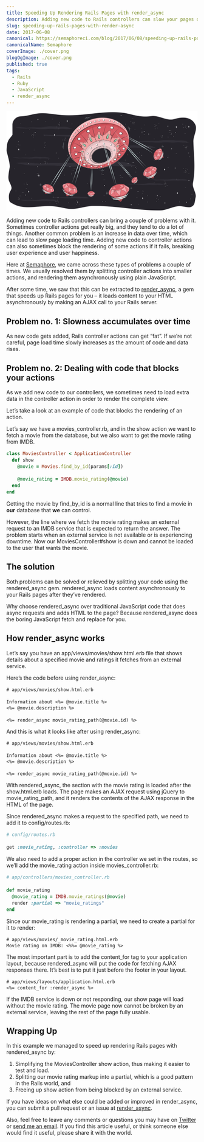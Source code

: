 ```yaml
---
title: Speeding Up Rendering Rails Pages with render_async
description: Adding new code to Rails controllers can slow your pages down. Here's how to make rendering your Rails pages faster.
slug: speeding-up-rails-pages-with-render-async
date: 2017-06-08
canonical: https://semaphoreci.com/blog/2017/06/08/speeding-up-rails-pages-with-render-async.html
canonicalName: Semaphore
coverImage: ./cover.png
blogOgImage: ./cover.png
published: true
tags:
  - Rails
  - Ruby
  - JavaScript
  - render_async
---
```


![Speeding Up Rendering Rails Pages with render_async](./cover.png)

Adding new code to Rails controllers can bring a couple of problems with it. Sometimes controller actions get really big, and they tend to do a lot of things. Another common problem is an increase in data over time, which can lead to slow page loading time. Adding new code to controller actions can also sometimes block the rendering of some actions if it fails, breaking user experience and user happiness.

Here at [Semaphore](https://semaphoreci.com/), we came across these types of problems a couple of times. We usually resolved them by splitting controller actions into smaller actions, and rendering them asynchronously using plain JavaScript.

After some time, we saw that this can be extracted to [render_async](https://rubygems.org/gems/render_async), a gem that speeds up Rails pages for you – it loads content to your HTML asynchronously by making an AJAX call to your Rails server.

## Problem no. 1: Slowness accumulates over time

As new code gets added, Rails controller actions can get “fat”. If we’re not careful, page load time slowly increases as the amount of code and data rises.

## Problem no. 2: Dealing with code that blocks your actions

As we add new code to our controllers, we sometimes need to load extra data in the controller action in order to render the complete view.

Let’s take a look at an example of code that blocks the rendering of an action.

Let’s say we have a movies_controller.rb, and in the show action we want to fetch a movie from the database, but we also want to get the movie rating from IMDB.

```ruby
class MoviesController < ApplicationController
  def show
    @movie = Movies.find_by_id(params[:id])

    @movie_rating = IMDB.movie_rating(@movie)
  end
end
```

Getting the movie by find_by_id is a normal line that tries to find a movie in **our** database that **we** can control.

However, the line where we fetch the movie rating makes an external request to an IMDB service that is expected to return the answer. The problem starts when an external service is not available or is experiencing downtime. Now our MoviesController#show is down and cannot be loaded to the user that wants the movie.

## The solution

Both problems can be solved or relieved by splitting your code using the rendered_async gem. rendered_async loads content asynchronously to your Rails pages after they’ve rendered.

Why choose rendered_async over traditional JavaScript code that does async requests and adds HTML to the page? Because rendered_async does the boring JavaScript fetch and replace for you.

## How render_async works

Let’s say you have an app/views/movies/show.html.erb file that shows details about a specified movie and ratings it fetches from an external service.

Here’s the code before using render_async:

```erb
# app/views/movies/show.html.erb

Information about <%= @movie.title %>
<%= @movie.description %>

<%= render_async movie_rating_path(@movie.id) %>
```

And this is what it looks like after using render_async:

```erb
# app/views/movies/show.html.erb

Information about <%= @movie.title %>
<%= @movie.description %>

<%= render_async movie_rating_path(@movie.id) %>
```

With rendered_async, the section with the movie rating is loaded after the show.html.erb loads. The page makes an AJAX request using jQuery to movie_rating_path, and it renders the contents of the AJAX response in the HTML of the page.

Since rendered_async makes a request to the specified path, we need to add it to config/routes.rb:

```ruby
# config/routes.rb

get :movie_rating, :controller => :movies
```

We also need to add a proper action in the controller we set in the routes, so we’ll add the movie_rating action inside movies_controller.rb:

```ruby
# app/controllers/movies_controller.rb

def movie_rating
  @movie_rating = IMDB.movie_ratings(@movie)
  render :partial => "movie_ratings"
end
```

Since our movie_rating is rendering a partial, we need to create a partial for it to render:

```erb
# app/views/movies/_movie_rating.html.erb
Movie rating on IMDB: <%%= @movie_rating %>
```

The most important part is to add the content_for tag to your application layout, because rendered_async will put the code for fetching AJAX responses there. It’s best is to put it just before the footer in your layout.

```erb
# app/views/layouts/application.html.erb
<%= content_for :render_async %>
```

If the IMDB service is down or not responding, our show page will load without the movie rating. The movie page now cannot be broken by an external service, leaving the rest of the page fully usable.

## Wrapping Up

In this example we managed to speed up rendering Rails pages with rendered_async by:

1.  Simplifying the MoviesController show action, thus making it easier to test and load.
2.  Splitting our movie rating markup into a partial, which is a good pattern in the Rails world, and
3.  Freeing up show action from being blocked by an external service.

If you have ideas on what else could be added or improved in render_async, you can submit a pull request or an issue at [render_async](https://github.com/renderedtext/render_async).

Also, feel free to leave any comments or questions you may have on
[Twitter](https://twitter.com/nikolalsvk/status/872823260668469248) or
[send me an email](mailto:nikola@pragmaticpineapple.com). If you find this article
useful, or think someone else would find it useful, please share it with the
world.
